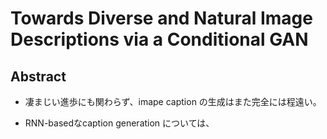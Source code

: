 # Towards Diverse and Natural Image Descriptions via a Conditional GAN

## Abstract

* 凄まじい進歩にも関わらず、imape caption の生成はまた完全には程遠い。

* RNN-basedなcaption generation については、
